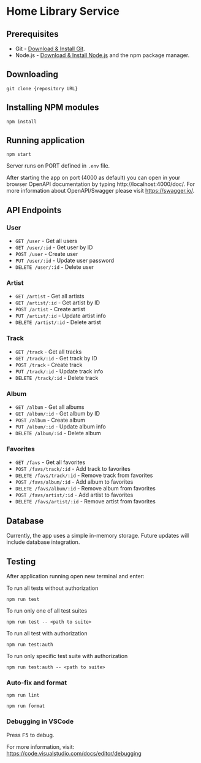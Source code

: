# Home Library Service

## Prerequisites

- Git - [Download & Install Git](https://git-scm.com/downloads).
- Node.js - [Download & Install Node.js](https://nodejs.org/en/download/) and the npm package manager.

## Downloading

```
git clone {repository URL}
```

## Installing NPM modules

```
npm install
```

## Running application

```
npm start
```

Server runs on PORT defined in `.env` file. 

After starting the app on port (4000 as default) you can open
in your browser OpenAPI documentation by typing http://localhost:4000/doc/.
For more information about OpenAPI/Swagger please visit https://swagger.io/.

## API Endpoints

### User

- `GET /user` - Get all users
- `GET /user/:id` - Get user by ID
- `POST /user` - Create user
- `PUT /user/:id` - Update user password
- `DELETE /user/:id` - Delete user

### Artist

- `GET /artist` - Get all artists
- `GET /artist/:id` - Get artist by ID
- `POST /artist` - Create artist
- `PUT /artist/:id` - Update artist info
- `DELETE /artist/:id` - Delete artist

### Track

- `GET /track` - Get all tracks
- `GET /track/:id` - Get track by ID
- `POST /track` - Create track
- `PUT /track/:id` - Update track info
- `DELETE /track/:id` - Delete track

### Album

- `GET /album` - Get all albums
- `GET /album/:id` - Get album by ID
- `POST /album` - Create album
- `PUT /album/:id` - Update album info
- `DELETE /album/:id` - Delete album

### Favorites

- `GET /favs` - Get all favorites
- `POST /favs/track/:id` - Add track to favorites
- `DELETE /favs/track/:id` - Remove track from favorites
- `POST /favs/album/:id` - Add album to favorites
- `DELETE /favs/album/:id` - Remove album from favorites
- `POST /favs/artist/:id` - Add artist to favorites
- `DELETE /favs/artist/:id` - Remove artist from favorites

## Database

Currently, the app uses a simple in-memory storage. Future updates will include database integration.



## Testing

After application running open new terminal and enter:

To run all tests without authorization

```
npm run test
```

To run only one of all test suites

```
npm run test -- <path to suite>
```

To run all test with authorization

```
npm run test:auth
```

To run only specific test suite with authorization

```
npm run test:auth -- <path to suite>
```

### Auto-fix and format

```
npm run lint
```

```
npm run format
```

### Debugging in VSCode

Press <kbd>F5</kbd> to debug.

For more information, visit: https://code.visualstudio.com/docs/editor/debugging
